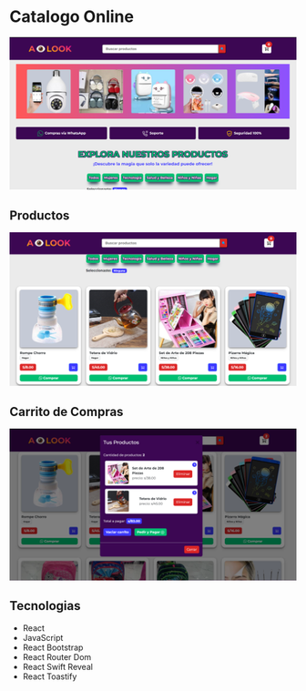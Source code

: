 # Catalogo Online 
![web app](https://github.com/sotoflore/Catalogo-Online-react-js/blob/main/public/web-app.png)

## Productos
![web app](https://github.com/sotoflore/Catalogo-Online-react-js/blob/main/public/web-app-component.png)

## Carrito de Compras
![web app](https://github.com/sotoflore/Catalogo-Online-react-js/blob/main/public/web-cart.png)

## Tecnologias
- React
- JavaScript
- React Bootstrap
- React Router Dom
- React Swift Reveal
- React Toastify
